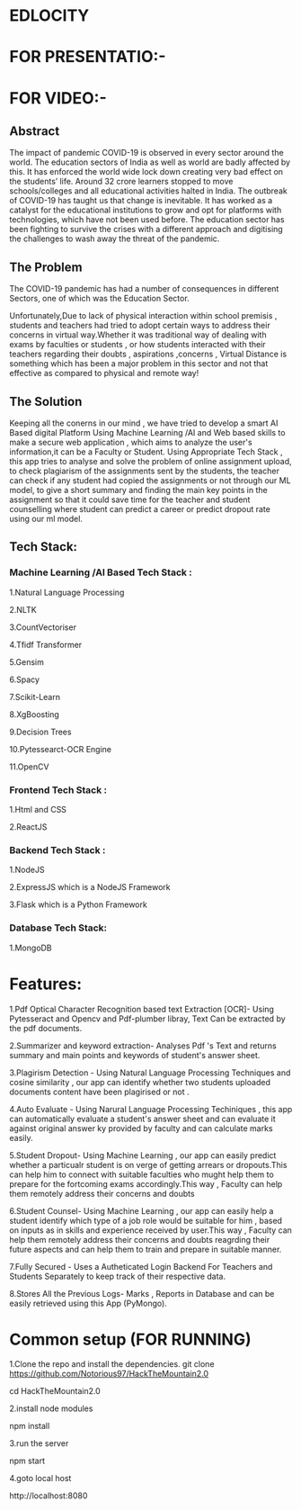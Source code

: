 # EDLOCITY
# FOR PRESENTATIO:- 
# FOR VIDEO:- 
## Abstract
The impact of pandemic COVID-19 is observed in every sector around the world. The education sectors of India as well as world are badly affected by this. It has enforced the world wide lock down creating very bad effect on the students’ life. Around 32 crore learners stopped to move schools/colleges and all educational activities halted in India. The outbreak of COVID-19 has taught us that change is inevitable. It has worked as a catalyst for the educational institutions to grow and opt for platforms with technologies, which have not been used before. The education sector has been fighting to survive the crises with a different approach and digitising the challenges to wash away the threat of the pandemic.

## The Problem
The COVID-19 pandemic has had a number of consequences in different Sectors, one of which was the Education Sector.

Unfortunately,Due to lack of physical interaction within school premisis , students and teachers had tried to adopt certain ways to address their concerns in virtual way.Whether it was traditional way of dealing with exams by faculties or students , or how students interacted with their teachers regarding their doubts , aspirations ,concerns , Virtual Distance is something which has been a major problem in this sector and not that effective as compared to physical and remote way!

## The Solution
Keeping all the conerns in our mind , we have tried to develop a smart AI Based digital Platform Using Machine Learning /AI and Web based skills to make a secure web application , which aims to analyze the user's information,it can be a Faculty or Student. Using Appropriate Tech Stack , this app tries to analyse and solve the problem of online assignment upload, to check plagiarism of the assignments sent by the students, the teacher can check if any student had copied the assignments or not through our ML model, to give a short summary and finding the main key points in the assignment so that it could save time for the teacher and student counselling where student can predict a career or predict dropout rate using our ml model.

## Tech Stack:
### Machine Learning /AI Based Tech Stack :
1.Natural Language Processing

2.NLTK

3.CountVectoriser

4.Tfidf Transformer

5.Gensim

6.Spacy

7.Scikit-Learn

8.XgBoosting

9.Decision Trees

10.Pytessearct-OCR Engine

11.OpenCV

### Frontend Tech Stack :

1.Html and CSS

2.ReactJS

### Backend Tech Stack :

1.NodeJS

2.ExpressJS which is a NodeJS Framework

3.Flask which is a Python Framework

### Database Tech Stack:

1.MongoDB

# Features:

1.Pdf Optical Character Recognition based text Extraction [OCR]- Using Pytesseract and Opencv and Pdf-plumber libray, Text Can be extracted by the pdf documents.

2.Summarizer and keyword extraction- Analyses Pdf 's Text and returns summary and main points and keywords of student's answer sheet.

3.Plagirism Detection - Using Natural Language Processing Techniques and cosine similarity , our app can identify whether two students uploaded documents content have been 
plagirised or not .

4.Auto Evaluate - Using Narural Language Processing Techiniques , this app can automatically evaluate a student's answer sheet and can evaluate it against original answer ky provided by faculty and can calculate marks easily.

5.Student Dropout- Using Machine Learning , our app can easily predict whether a particualr student is on verge of getting arrears or dropouts.This can help him to connect with suitable faculties who mught help them to prepare for the fortcoming exams accordingly.This way , Faculty can help them remotely address their concerns and doubts

6.Student Counsel- Using Machine Learning , our app can easily help a student identify which type of a job role would be suitable for him , based on inputs as in skills and experience received by user.This way , Faculty can help them remotely address their concerns and doubts reagrding their future aspects and can help them to train and prepare in suitable manner.

7.Fully Secured - Uses a Autheticated Login Backend For Teachers and Students Separately to keep track of their respective data.

8.Stores All the Previous Logs- Marks , Reports in Database and can be easily retrieved using this App (PyMongo).

# Common setup (FOR RUNNING)

1.Clone the repo and install the dependencies.
git clone https://github.com/Notorious97/HackTheMountain2.0

cd HackTheMountain2.0

2.install node modules

npm install

3.run the server

npm start

4.goto local host

http://localhost:8080

